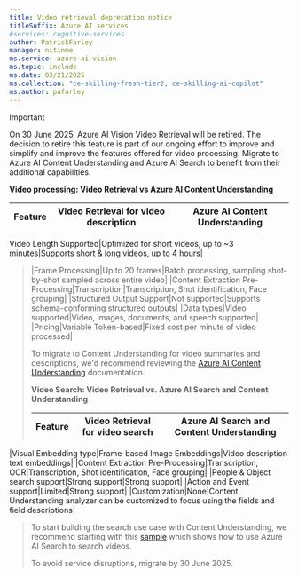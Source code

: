 ```yaml
---
title: Video retrieval deprecation notice
titleSuffix: Azure AI services
#services: cognitive-services
author: PatrickFarley
manager: nitinme
ms.service: azure-ai-vision
ms.topic: include
ms.date: 03/21/2025
ms.collection: "ce-skilling-fresh-tier2, ce-skilling-ai-copilot"
ms.author: pafarley
---
```


> [!IMPORTANT]
> On 30 June 2025, Azure AI Vision Video Retrieval will be retired. The decision to retire this feature is part of our ongoing effort to improve and simplify and improve the features offered for video processing. Migrate to Azure AI Content Understanding and Azure AI Search to benefit from their additional capabilities.
>
> **Video processing: Video Retrieval vs Azure AI Content Understanding**
>
>|Feature |	Video Retrieval for video description |	Azure AI Content Understanding|
>|---|---|---|
Video Length Supported|Optimized for short videos, up to ~3 minutes|Supports short & long videos, up to 4 hours|
>|Frame Processing|Up to 20 frames|Batch processing, sampling shot-by-shot sampled across entire video|
>|Content Extraction Pre-Processing|Transcription|Transcription, Shot identification, Face grouping|
>|Structured Output Support|Not supported|Supports schema-conforming structured outputs|
>|Data types|Video supported|Video, images, documents, and speech supported|
>|Pricing|Variable Token-based|Fixed cost per minute of video processed|
> 
> To migrate to Content Understanding for video summaries and descriptions, we'd recommend reviewing the [Azure AI Content Understanding](/azure/ai-services/content-understanding/video/overview) documentation.
>
>
> **Video Search: Video Retrieval vs. Azure AI Search and Content Understanding**
>
>|Feature |	Video Retrieval for video search |	Azure AI Search and Content Understanding|
>|---|---|---|
|Visual Embedding type|Frame-based Image Embeddings|Video description text embeddings|
|Content Extraction Pre-Processing|Transcription, OCR|Transcription, Shot identification, Face grouping|
|People & Object search support|Strong support|Strong support|
|Action and Event support|Limited|Strong support|
|Customization|None|Content Understanding analyzer can be customized to focus using the fields and field descriptions|
>
> To start building the search use case with Content Understanding, we recommend starting with this [sample](https://aka.ms/Content-Understanding-Video-Search) which shows how to use Azure AI Search to search videos.
>
> To avoid service disruptions, migrate by 30 June 2025.

